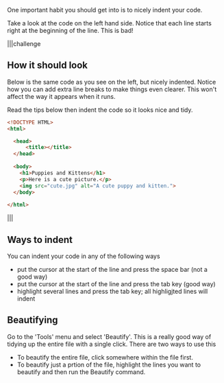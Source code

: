 One important habit you should get into is to nicely indent your code.

Take a look at the code on the left hand side. Notice that each line starts right at the beginning of the line. This is bad!

|||challenge
## How it should look
Below is the same code as you see on the left, but nicely indented. Notice how you can add extra line breaks to make things even clearer. This won't affect the way it appears when it runs.

Read the tips below then indent the code so it looks nice and tidy.

```html
<!DOCTYPE HTML>
<html>

  <head>
      <title></title>
  </head>
  
  <body>
    <h1>Puppies and Kittens</h1>
    <p>Here is a cute picture.</p>
    <img src="cute.jpg" alt="A cute puppy and kitten.">
  </body> 
  
</html>
```
|||

## Ways to indent
You can indent your code in any of the following ways

- put the cursor at the start of the line and press the space bar (not a good way)
- put the cursor at the start of the line and press the tab key (good way)
- highlight several lines and press the tab key; all highligjted lines will indent

## Beautifying
Go to the 'Tools' menu and select 'Beautify'. This is a really good way of tidying up the entire file with a single click. There are two ways to use this

- To beautify the entire file, click somewhere within the file first.
- To beautify just a prtion of the file, highlight the lines you want to beautify and then run the Beautify command.

